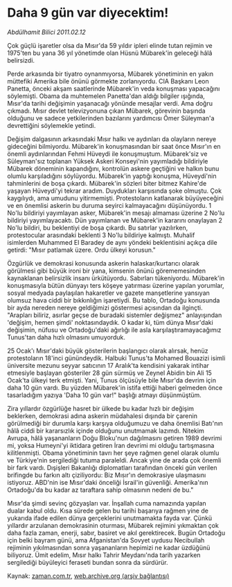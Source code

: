 # Daha 9 gün var diyecektim!

*Abdülhamit Bilici 2011.02.12*

<td class="columnist-detail">
<p>Çok güçlü işaretler olsa da Mısır'da 59 yıldır ipleri elinde tutan rejimin ve 1975'ten bu yana 36 yıl yönetimde olan Hüsnü Mübarek'in geleceği hâlâ belirsizdi.</p>
<p>
<div id="haberMetinDiv">
<p>Perde arkasında bir tiyatro oynanmıyorsa, Mübarek yönetiminin en yakın müttefiki Amerika bile önünü görmekte zorlanıyordu. CIA Başkanı Leon Panetta, önceki akşam saatlerinde Mübarek'in veda konuşması yapacağını söylemişti. Obama da muhtemelen Panetta'dan aldığı bilgiler ışığında, Mısır'da tarihi değişimin yaşanacağı yönünde mesajlar verdi. Ama doğru çıkmadı. Mısır devlet televizyonuna çıkan Mübarek, görevinin başında olduğunu ve sadece yetkilerinden bazılarını yardımcısı Ömer Süleyman'a devrettiğini söylemekle yetindi.
<p>Değişim dalgasının arkasındaki Mısır halkı ve aydınları da olayların nereye gideceğini bilmiyordu. Mübarek'in konuşmasından bir saat önce Mısır'ın en önemli aydınlarından Fehmi Hüveydi ile konuşmuştum. Mübarek'siz ve Süleyman'sız toplanan Yüksek Askeri Konseyi'nin yayımladığı bildiriyle Mübarek döneminin kapandığını, kontrolün askere geçtiğini ve halkın bunu olumlu karşıladığını söylüyordu. Mübarek'in yaptığı konuşma, Hüveydi'nin tahminlerini de boşa çıkardı. Mübarek'in sözleri biter bitmez Kahire'de yaşayan Hüveydi'yi tekrar aradım. Duydukları karşısında şoke olmuştu. Çok kaygılıydı, ama umudunu yitirmemişti. Protestoların katlanarak büyüyeceğini ve en önemlisi askerin bu duruma seyirci kalmayacağını düşünüyordu. 1 No'lu bildiriyi yayımlayan asker, Mübarek'in mesajı almaması üzerine 2 No'lu bildiriyi yayımlayacaktı. Dün yayımlanan ve Mübarek'in kararını onaylayan 2 No'lu bildiri, bu beklentiyi de boşa çıkardı. Bu satırlar yazılırken, protestocular arasındaki beklenti 3 No'lu bildiriye kalmıştı. Muhalif isimlerden Muhammed El Baradey de aynı yöndeki beklentisini açıkça dile getirdi: "Mısır patlamak üzere. Ordu ülkeyi korusun."
<p>Özgürlük ve demokrasi konusunda askerin halaskar/kurtarıcı olarak görülmesi gibi büyük ironi bir yana, kimsenin önünü görememesinden kaynaklanan belirsizlik insanı ürkütüyordu. Sabırları tükeniyordu. Mübarek'in konuşmasıyla bütün dünyayı ters köşeye yatırması üzerine yapılan yorumlar, sosyal medyada paylaşılan hakaretler ve gazete manşetlerine yansıyan olumsuz hava ciddi bir bıkkınlığın işaretiydi. Bu tablo, Ortadoğu konusunda bir ayda nereden nereye geldiğimizi göstermesi açısından da ilginçti. "Arapları biliriz, asırlar geçse de buradaki sistemler değişmez" anlayışından 'değişim, hemen şimdi' noktasındaydık. O kadar ki, tüm dünya Mısır'daki değişimin, nüfusu ve Ortadoğu'daki ağırlığı ile asla karşılaştıramayacağımız Tunus'tan daha hızlı olmasını umuyorduk.
<p>25 Ocak'ı Mısır'daki büyük gösterilerin başlangıcı olarak alırsak, henüz protestoların 18'inci günündeydik. Halbuki Tunus'ta Mohamed Bouazizi isimli üniversite mezunu seyyar satıcının 17 Aralık'ta kendisini yakarak intihar etmesiyle başlayan gösteriler 28 gün sürmüş ve Zeynel Abidin bin Ali 15 Ocak'ta ülkeyi terk etmişti. Yani, Tunus ölçüsüyle bile Mısır'da devrim için daha 10 gün vardı. Bu yüzden Mübarek'in istifa ettiği haberi gelmeden önce tasarladığım yazıya 'Daha 10 gün var!" başlığı atmayı düşünmüştüm. 
<p>Zira yıllardır özgürlüğe hasret bir ülkede bu kadar hızlı bir değişim beklerken, demokrasi adına askerin müdahalesi dışında bir çarenin görülmediği bir durumla karşı karşıya olduğumuzu ve daha önemlisi Batı'nın hâlâ ciddi bir kararsızlık içinde olduğunu unutmamak lazımdı. Nitekim Avrupa, hâlâ yaşananların Doğu Bloku'nun dağılmasını getiren 1989 devrimi mi, yoksa Humeyni'yi iktidara getiren İran devrimi mi olduğu tartışmasına kilitlenmişti. Obama yönetiminin tavrı her şeye rağmen genel olarak olumlu ve Türkiye'nin sergilediği tutuma paraleldi. Ancak yine de arada çok önemli bir fark vardı. Dışişleri Bakanlığı diplomatları tarafından önceki gün verilen brifingde bu farkın altı çiziliyordu: Biz Mısır'ın demokrasiye ulaşmasını istiyoruz. ABD'nin ise Mısır'daki önceliği İsrail'in güvenliği. Amerika'nın Ortadoğu'da bu kadar az taraftara sahip olmasının nedeni de bu."
<p>Mısır'da şimdi sevinç gözyaşları var. İnşallah cuma namazında yapılan dualar kabul oldu. Kısa sürede gelen bu tarihi başarıya rağmen yine de yukarıda ifade edilen dünya gerçeklerini unutmamakta fayda var. Çünkü yıllardır arzulanan demokrasinin oturması, Mübarek rejimini yıkmaktan çok daha fazla zaman, enerji, sabır, basiret ve akıl gerektirecek. Bugün Ortadoğu için belki bayram günü, ama Afganistan'da Sovyet uydusu Necibullah rejiminin yıkılmasından sonra yaşananların hepimizi ne kadar üzdüğünü biliyoruz. Ümit edelim, Mısır halkı Tahrir Meydanı'nda tarih yazarken sergilediği büyüleyici feraseti bundan sonra da sürdürür. </p></p></p></p></p></p></div>
</p>
<a href="http://web.archive.org/web/20110222213026/mailto:a.bilici@zaman.com.tr">
</a></td>

Kaynak: [zaman.com.tr](http://zaman.com.tr/yazar.do?yazino=1092481), [web.archive.org (arşiv bağlantısı)](http://web.archive.org/web/20110222213026/http://zaman.com.tr:80/yazar.do?yazino=1092481)
